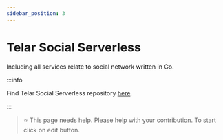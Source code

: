 ```yaml
---
sidebar_position: 3
---
```


# Telar Social Serverless

Including all services relate to social network written in Go.

:::info

Find Telar Social Serverless repository [here](https://github.com/red-gold/ts-serverless).

:::

 > ⭐️ This page needs help. Please help with your contribution. To start click on edit button.
